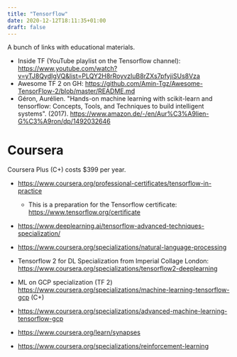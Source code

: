 ```yaml
---
title: "Tensorflow"
date: 2020-12-12T18:11:35+01:00
draft: false
---
```


A bunch of links with educational materials.

* Inside TF (YouTube playlist on the Tensorflow channel): https://www.youtube.com/watch?v=yTJ8QydIgVQ&list=PLQY2H8rRoyvzIuB8rZXs7pfyjiSUs8Vza
* Awesome TF 2 on GH: https://github.com/Amin-Tgz/Awesome-TensorFlow-2/blob/master/README.md
* Géron, Aurélien. "Hands-on machine learning with scikit-learn and tensorflow: 
  Concepts, Tools, and Techniques to build intelligent systems". (2017).
  https://www.amazon.de/-/en/Aur%C3%A9lien-G%C3%A9ron/dp/1492032646

# Coursera

Coursera Plus (C+) costs $399 per year.

* https://www.coursera.org/professional-certificates/tensorflow-in-practice
    * This is a preparation for the Tensorflow certificate: https://www.tensorflow.org/certificate

* https://www.deeplearning.ai/tensorflow-advanced-techniques-specialization/
* https://www.coursera.org/specializations/natural-language-processing

* Tensorflow 2 for DL Specialization from Imperial Collage London: 
https://www.coursera.org/specializations/tensorflow2-deeplearning

* ML on GCP specialization (TF 2) https://www.coursera.org/specializations/machine-learning-tensorflow-gcp (C+)

* https://www.coursera.org/specializations/advanced-machine-learning-tensorflow-gcp

* https://www.coursera.org/learn/synapses

* https://www.coursera.org/specializations/reinforcement-learning
